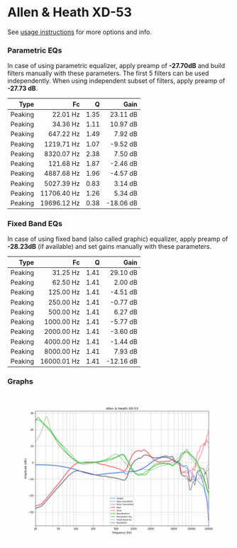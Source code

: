 # Allen & Heath XD-53
See [usage instructions](https://github.com/jaakkopasanen/AutoEq#usage) for more options and info.

### Parametric EQs
In case of using parametric equalizer, apply preamp of **-27.70dB** and build filters manually
with these parameters. The first 5 filters can be used independently.
When using independent subset of filters, apply preamp of **-27.73 dB**.

| Type    | Fc          |    Q | Gain      |
|--------:|------------:|-----:|----------:|
| Peaking | 22.01 Hz    | 1.35 | 23.11 dB  |
| Peaking | 34.36 Hz    | 1.11 | 10.97 dB  |
| Peaking | 647.22 Hz   | 1.49 | 7.92 dB   |
| Peaking | 1219.71 Hz  | 1.07 | -9.52 dB  |
| Peaking | 8320.07 Hz  | 2.38 | 7.50 dB   |
| Peaking | 121.68 Hz   | 1.87 | -2.46 dB  |
| Peaking | 4887.68 Hz  | 1.96 | -4.57 dB  |
| Peaking | 5027.39 Hz  | 0.83 | 3.14 dB   |
| Peaking | 11706.40 Hz | 1.26 | 5.34 dB   |
| Peaking | 19696.12 Hz | 0.38 | -18.06 dB |

### Fixed Band EQs
In case of using fixed band (also called graphic) equalizer, apply preamp of **-28.23dB**
(if available) and set gains manually with these parameters.

| Type    | Fc          |    Q | Gain      |
|--------:|------------:|-----:|----------:|
| Peaking | 31.25 Hz    | 1.41 | 29.10 dB  |
| Peaking | 62.50 Hz    | 1.41 | 2.00 dB   |
| Peaking | 125.00 Hz   | 1.41 | -4.51 dB  |
| Peaking | 250.00 Hz   | 1.41 | -0.77 dB  |
| Peaking | 500.00 Hz   | 1.41 | 6.27 dB   |
| Peaking | 1000.00 Hz  | 1.41 | -5.77 dB  |
| Peaking | 2000.00 Hz  | 1.41 | -3.60 dB  |
| Peaking | 4000.00 Hz  | 1.41 | -1.44 dB  |
| Peaking | 8000.00 Hz  | 1.41 | 7.93 dB   |
| Peaking | 16000.01 Hz | 1.41 | -12.16 dB |

### Graphs
![](./Allen%20&%20Heath%20XD-53.png)